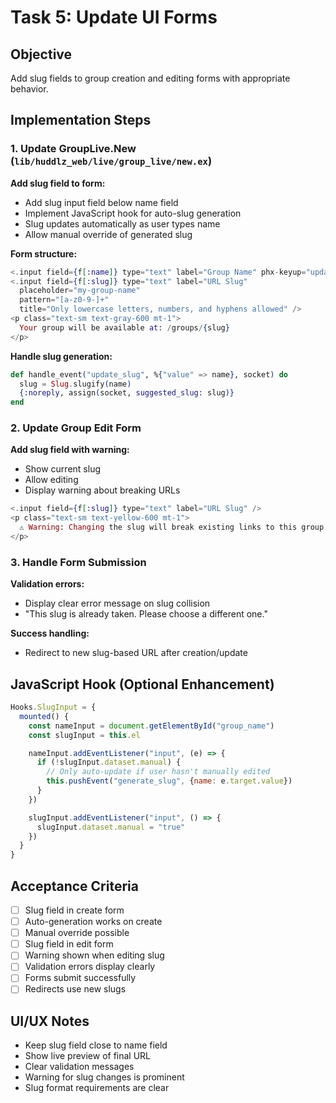 # Task 5: Update UI Forms

## Objective
Add slug fields to group creation and editing forms with appropriate behavior.

## Implementation Steps

### 1. Update GroupLive.New (`lib/huddlz_web/live/group_live/new.ex`)

**Add slug field to form:**
- Add slug input field below name field
- Implement JavaScript hook for auto-slug generation
- Slug updates automatically as user types name
- Allow manual override of generated slug

**Form structure:**
```elixir
<.input field={f[:name]} type="text" label="Group Name" phx-keyup="update_slug" />
<.input field={f[:slug]} type="text" label="URL Slug"
  placeholder="my-group-name"
  pattern="[a-z0-9-]+"
  title="Only lowercase letters, numbers, and hyphens allowed" />
<p class="text-sm text-gray-600 mt-1">
  Your group will be available at: /groups/{slug}
</p>
```

**Handle slug generation:**
```elixir
def handle_event("update_slug", %{"value" => name}, socket) do
  slug = Slug.slugify(name)
  {:noreply, assign(socket, suggested_slug: slug)}
end
```

### 2. Update Group Edit Form

**Add slug field with warning:**
- Show current slug
- Allow editing
- Display warning about breaking URLs

```elixir
<.input field={f[:slug]} type="text" label="URL Slug" />
<p class="text-sm text-yellow-600 mt-1">
  ⚠️ Warning: Changing the slug will break existing links to this group
</p>
```

### 3. Handle Form Submission

**Validation errors:**
- Display clear error message on slug collision
- "This slug is already taken. Please choose a different one."

**Success handling:**
- Redirect to new slug-based URL after creation/update

## JavaScript Hook (Optional Enhancement)

```javascript
Hooks.SlugInput = {
  mounted() {
    const nameInput = document.getElementById("group_name")
    const slugInput = this.el

    nameInput.addEventListener("input", (e) => {
      if (!slugInput.dataset.manual) {
        // Only auto-update if user hasn't manually edited
        this.pushEvent("generate_slug", {name: e.target.value})
      }
    })

    slugInput.addEventListener("input", () => {
      slugInput.dataset.manual = "true"
    })
  }
}
```

## Acceptance Criteria
- [ ] Slug field in create form
- [ ] Auto-generation works on create
- [ ] Manual override possible
- [ ] Slug field in edit form
- [ ] Warning shown when editing slug
- [ ] Validation errors display clearly
- [ ] Forms submit successfully
- [ ] Redirects use new slugs

## UI/UX Notes
- Keep slug field close to name field
- Show live preview of final URL
- Clear validation messages
- Warning for slug changes is prominent
- Slug format requirements are clear